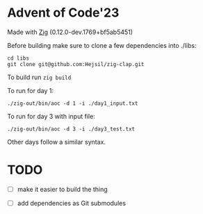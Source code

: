 # Advent of Code'23

Made with [Zig](https://ziglang.org/) (0.12.0-dev.1769+bf5ab5451)

Before building make sure to clone a few dependencies into ./libs:
```
cd libs
git clone git@github.com:Hejsil/zig-clap.git
```

To build run `zig build`

To run for day 1:
```
./zig-out/bin/aoc -d 1 -i ./day1_input.txt
```

To run for day 3 with input file:
```
./zig-out/bin/aoc -d 3 -i ./day3_test.txt
```

Other days follow a similar syntax.

# TODO

 - [ ] make it easier to build the thing
 - [ ] add dependencies as Git submodules

